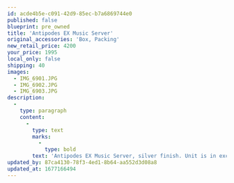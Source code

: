 ```yaml
---
id: acde4b5e-c091-42d9-85ec-b7a6869744e0
published: false
blueprint: pre_owned
title: 'Antipodes EX Music Server'
original_accessories: 'Box, Packing'
new_retail_price: 4200
your_price: 1995
local_only: false
shipping: 40
images:
  - IMG_6901.JPG
  - IMG_6902.JPG
  - IMG_6903.JPG
description:
  -
    type: paragraph
    content:
      -
        type: text
        marks:
          -
            type: bold
        text: 'Antipodes EX Music Server, silver finish. Unit is in excellent physical and functional condition with original box and packing. Unit sold as new for $4,200.00. Built-in Roon server. Analog and USB digital output. '
updated_by: 87ca4130-78f3-4ed1-8b64-aa552d3d08a8
updated_at: 1677166494
---
```

